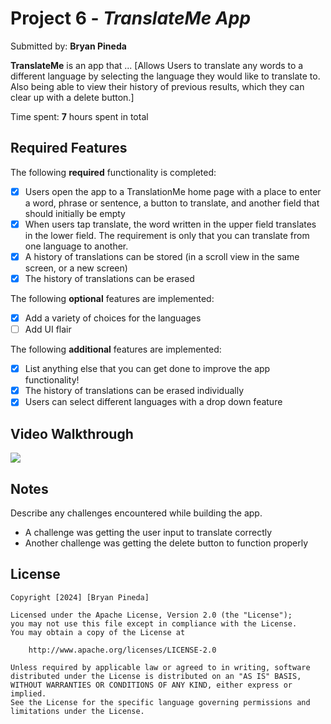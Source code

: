 # Project 6 - *TranslateMe App*

Submitted by: **Bryan Pineda**

**TranslateMe** is an app that ... [Allows Users to translate any words to a different language by selecting the language they would like to translate to. Also being able to view their history of previous results, which they can clear up with a delete button.] 

Time spent: **7** hours spent in total

## Required Features

The following **required** functionality is completed:

- [x] Users open the app to a TranslationMe home page with a place to enter a word, phrase or sentence, a button to translate, and another field that should initially be empty
- [x] When users tap translate, the word written in the upper field translates in the lower field. The requirement is only that you can translate from one language to another.
- [x] A history of translations can be stored (in a scroll view in the same screen, or a new screen)
- [x] The history of translations can be erased
 
The following **optional** features are implemented:

- [x] Add a variety of choices for the languages
- [ ] Add UI flair

The following **additional** features are implemented:

- [x] List anything else that you can get done to improve the app functionality!
- [x] The history of translations can be erased individually
- [x] Users can select different languages with a drop down feature

## Video Walkthrough
  
  <img style="max-width:300px;" src="https://cdn.loom.com/sessions/thumbnails/4f74176dd83c4f4d80e28225ff96afde-with-play.gif"/>
 




## Notes

Describe any challenges encountered while building the app.

- A challenge was getting the user input to translate correctly
- Another challenge was getting the delete button to function properly

## License

    Copyright [2024] [Bryan Pineda]

    Licensed under the Apache License, Version 2.0 (the "License");
    you may not use this file except in compliance with the License.
    You may obtain a copy of the License at

        http://www.apache.org/licenses/LICENSE-2.0

    Unless required by applicable law or agreed to in writing, software
    distributed under the License is distributed on an "AS IS" BASIS,
    WITHOUT WARRANTIES OR CONDITIONS OF ANY KIND, either express or implied.
    See the License for the specific language governing permissions and
    limitations under the License.
